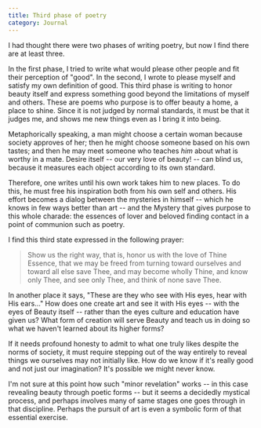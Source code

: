 ```yaml
---
title: Third phase of poetry
category: Journal
---
```


I had thought there were two phases of writing poetry, but now I find
there are at least three.

In the first phase, I tried to write what would please other people and
fit their perception of "good".  In the second, I wrote to please myself
and satisfy my own definition of good.  This third phase is writing to
honor beauty itself and express something good beyond the limitations of
myself and others.  These are poems who purpose is to offer beauty a
home, a place to shine.  Since it is not judged by normal standards, it
must be that it judges me, and shows me new things even as I bring it
into being.

Metaphorically speaking, a man might choose a certain woman because
society approves of her; then he might choose someone based on his own
tastes; and then he may meet someone who teaches *him* about what is
worthy in a mate.  Desire itself -- our very love of beauty! -- can
blind us, because it measures each object according to its own standard.

Therefore, one writes until his own work takes him to new places.  To do
this, he must free his inspiration both from his own self and others.
His effort becomes a dialog between the mysteries in himself -- which he
knows in few ways better than art -- and the Mystery that gives purpose
to this whole charade: the essences of lover and beloved finding contact
in a point of communion such as poetry.

I find this third state expressed in the following prayer:

> Show us the right way, that is, honor us with the love of Thine
> Essence, that we may be freed from turning toward ourselves and toward
> all else save Thee, and may become wholly Thine, and know only Thee,
> and see only Thee, and think of none save Thee.

In another place it says, "These are they who see with His eyes, hear
with His ears..."  How does one create art and see it with His eyes --
with the eyes of Beauty itself -- rather than the eyes culture and
education have given us?  What form of creation will serve Beauty and
teach us in doing so what we haven't learned about its higher forms?

If it needs profound honesty to admit to what one truly likes despite
the norms of society, it must require stepping out of the way entirely
to reveal things we ourselves may not initially like.  How do we know if
it's really good and not just our imagination?  It's possible we might
never know.

I'm not sure at this point how such "minor revelation" works -- in this
case revealing beauty through poetic forms -- but it seems a decidedly
mystical process, and perhaps involves many of same stages one goes
through in that discipline.  Perhaps the pursuit of art is even a
symbolic form of that essential exercise.


